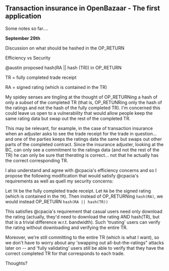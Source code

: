 ## Transaction insurance in OpenBazaar - The first application

Some notes so far....

__September 29th__

Discussion on what should be hashed in the OP_RETURN

Efficiency vs Security

@austin proposed hash(RA || hash (TR)) in OP_RETURN

TR = fully completed trade receipt

RA = signed rating (which is contained in the TR)

My spidey senses are tingling at the thought of OP_RETURNing a hash of only a ​_subset_​ of the completed TR (that is, OP_RETUNRing only the hash of the ratings and not the hash of the fully completed TR). I'm concerned this could leave us open to a vulnerability that would allow people keep the same rating data but swap out the rest of the completed TR.

This may be relevant, for example, in the case of transaction insurance when an adjuster asks to see the trade receipt for the trade in question... and one of the parties keeps the ratings data the same but swaps out other parts of the completed contract. Since the insurance adjuster, looking at the BC, can only see a commitment to the ratings data (and not the rest of the TR) he can only be sure that the ​_rating_​ is correct... not that he actually has the correct corresponding TR.

I also understand and agree with @cpacia's efficiency concerns and so I propose the following modification that would satisfy @cpacia's  requirements as well as quell my security concerns:

Let `TR` be the fully completed trade receipt.
Let `RA` be the signed rating (which is contained in the `TR`).
Then instead of OP_RETURNing `hash(RA)`, we would instead OP_RETURN `hash(RA || hash(TR))`

This satisfies @cpacia's requirement that casual users need only download the rating (actually, they'd need to download the rating AND hash(TR), but that is a trivial difference w.r.t. bandwidth). Such 'trusting' users can verify the rating without downloading and verifying the entire TR.

Moreover, we're still committing to the entire TR (which is what I want), so we don't have to worry about any 'swapping out all-but-the-ratings" attacks later on -- and 'fully validating' users still be able to verify that they have the correct completed TR for that corresponds to each trade.

Thoughts?
